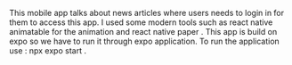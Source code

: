 This mobile app talks about news articles where users needs to login in for them to access this app. 
I used some modern tools such as react native animatable for the animation and react native  paper .
This app is build on expo so we have to run it through expo application.
To run the application use : npx expo start .
